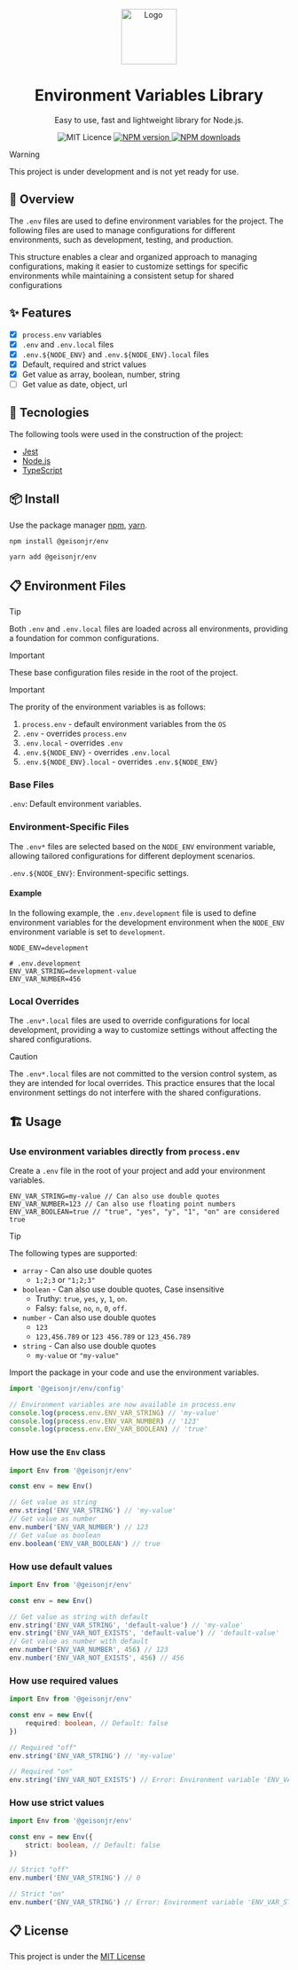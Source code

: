 <p align="center">
  <a href="https://geison.dev/">
    <img width="100" src="https://geison.dev/assets/icons/logo.svg" alt="Logo" />
  </a>
</p>

<h1 align="center">
	Environment Variables Library
</h1>
<div align="center">

Easy to use, fast and lightweight library for Node.js.

<a>
	<img src="https://img.shields.io/github/license/geisonjr/env?style=flat" alt="MIT Licence" />
</a>
<a href="https://www.npmjs.com/package/@geisonjr/env">
	<img src="https://img.shields.io/npm/v/@geisonjr/env?style=flat-square" alt="NPM version" />
</a>
<a href="https://www.npmjs.com/package/@geisonjr/env">
	<img src="https://img.shields.io/npm/dt/@geisonjr/env?style=flat-square" alt="NPM downloads" />
</a>
</div>

> [!WARNING]
> This project is under development and is not yet ready for use.

## 🌱 Overview

The `.env` files are used to define environment variables for the project. The following files are used to manage configurations for different environments, such as development, testing, and production.

This structure enables a clear and organized approach to managing configurations, making it easier to customize settings for specific environments while maintaining a consistent setup for shared configurations

## ✨ Features

- [x] `process.env` variables
- [x] `.env` and `.env.local` files
- [x] `.env.${NODE_ENV}` and `.env.${NODE_ENV}.local` files
- [x] Default, required and strict values
- [x] Get value as array, boolean, number, string
- [ ] Get value as date, object, url

## 🚀 Tecnologies

The following tools were used in the construction of the project:

- [Jest](https://jestjs.io/)
- [Node.js](https://nodejs.org/en/)
- [TypeScript](https://www.typescriptlang.org/)

## 📦 Install

Use the package manager [npm](https://docs.npmjs.com/),
[yarn](https://classic.yarnpkg.com/lang/en/docs/).

```bash
npm install @geisonjr/env
```

```bash
yarn add @geisonjr/env
```

## 📋 Environment Files

> [!TIP]
> Both `.env` and `.env.local` files are loaded across all environments, providing a foundation for common configurations.

> [!IMPORTANT]
> These base configuration files reside in the root of the project.

> [!IMPORTANT]
> The prority of the environment variables is as follows:
>
> 1. `process.env` - default environment variables from the `OS`
> 2. `.env` - overrides `process.env`
> 3. `.env.local` - overrides `.env`
> 4. `.env.${NODE_ENV}` - overrides `.env.local`
> 5. `.env.${NODE_ENV}.local` - overrides `.env.${NODE_ENV}`

### Base Files

`.env`: Default environment variables.

### Environment-Specific Files

The `.env*` files are selected based on the `NODE_ENV` environment variable, allowing tailored configurations for different deployment scenarios.

`.env.${NODE_ENV}`: Environment-specific settings.

#### Example

In the following example, the `.env.development` file is used to define environment variables for the development environment when the `NODE_ENV` environment variable is set to `development`.

```.env
NODE_ENV=development
```

```.env
# .env.development
ENV_VAR_STRING=development-value
ENV_VAR_NUMBER=456
```

### Local Overrides

The `.env*.local` files are used to override configurations for local development, providing a way to customize settings without affecting the shared configurations.

> [!CAUTION]
> The `.env*.local` files are not committed to the version control system, as they are intended for local overrides. This practice ensures that the local environment settings do not interfere with the shared configurations.

## 🏗️ Usage

### Use environment variables directly from `process.env`

Create a `.env` file in the root of your project and add your environment variables.

```.env
ENV_VAR_STRING=my-value // Can also use double quotes
ENV_VAR_NUMBER=123 // Can also use floating point numbers
ENV_VAR_BOOLEAN=true // "true", "yes", "y", "1", "on" are considered true
```

> [!TIP]
> The following types are supported:
>
> - `array` - Can also use double quotes
>   - `1;2;3` or `"1;2;3"`
> - `boolean` - Can also use double quotes, Case insensitive
>   - Truthy: `true`, `yes`, `y`, `1`, `on`.
>   - Falsy: `false`, `no`, `n`, `0`, `off`.
> - `number` - Can also use double quotes
>   - `123`
>   - `123,456.789` or `123 456.789` or `123_456.789`
> - `string` - Can also use double quotes
>   - `my-value` or `"my-value"`

Import the package in your code and use the environment variables.

```typescript
import '@geisonjr/env/config'

// Environment variables are now available in process.env
console.log(process.env.ENV_VAR_STRING) // 'my-value'
console.log(process.env.ENV_VAR_NUMBER) // '123'
console.log(process.env.ENV_VAR_BOOLEAN) // 'true'
```

### How use the `Env` class

```typescript
import Env from '@geisonjr/env'

const env = new Env()

// Get value as string
env.string('ENV_VAR_STRING') // 'my-value'
// Get value as number
env.number('ENV_VAR_NUMBER') // 123
// Get value as boolean
env.boolean('ENV_VAR_BOOLEAN') // true
```

### How use default values

```typescript
import Env from '@geisonjr/env'

const env = new Env()

// Get value as string with default
env.string('ENV_VAR_STRING', 'default-value') // 'my-value'
env.string('ENV_VAR_NOT_EXISTS', 'default-value') // 'default-value'
// Get value as number with default
env.number('ENV_VAR_NUMBER', 456) // 123
env.number('ENV_VAR_NOT_EXISTS', 456) // 456
```

### How use required values

```typescript
import Env from '@geisonjr/env'

const env = new Env({
	required: boolean, // Default: false
})

// Required "off"
env.string('ENV_VAR_STRING') // 'my-value'

// Required "on"
env.string('ENV_VAR_NOT_EXISTS') // Error: Environment variable 'ENV_VAR_NOT_EXISTS' is required
```

### How use strict values

```typescript
import Env from '@geisonjr/env'

const env = new Env({
	strict: boolean, // Default: false
})

// Strict "off"
env.number('ENV_VAR_STRING') // 0

// Strict "on"
env.number('ENV_VAR_STRING') // Error: Environment variable 'ENV_VAR_STRING' is not a number
```

## 📋 License

This project is under the
[MIT License](https://github.com/geisonjr/env/blob/master/LICENSE)
